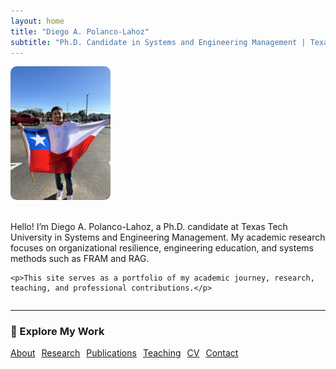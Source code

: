 ```yaml
---
layout: home
title: "Diego A. Polanco-Lahoz"
subtitle: "Ph.D. Candidate in Systems and Engineering Management | Texas Tech University"
---
```


<div style="display: flex; align-items: center; gap: 20px; flex-wrap: wrap;">
  <img src="/images/intro-photo.jpg" alt="Profile picture" style="max-width: 160px; border-radius: 10px;">

  <div>
    <p>Hello! I’m Diego A. Polanco-Lahoz, a Ph.D. candidate at Texas Tech University in Systems and Engineering Management. My academic research focuses on organizational resilience, engineering education, and systems methods such as FRAM and RAG.</p>

    <p>This site serves as a portfolio of my academic journey, research, teaching, and professional contributions.</p>
  </div>
</div>

---

### 🔗 Explore My Work

<p style="display: flex; flex-wrap: wrap; gap: 10px;">
  <a href="/about/" class="btn btn--primary">About</a>
  <a href="/research/" class="btn btn--primary">Research</a>
  <a href="/publications/" class="btn btn--primary">Publications</a>
  <a href="/teaching/" class="btn btn--primary">Teaching</a>
  <a href="/cv/" class="btn btn--primary">CV</a>
  <a href="/contact/" class="btn btn--primary">Contact</a>
</p>
